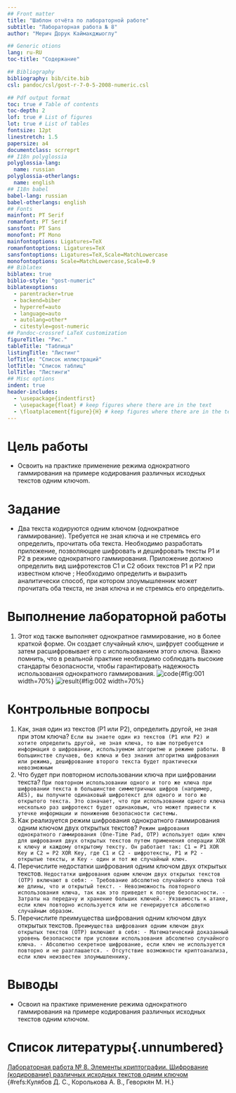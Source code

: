 ```yaml
---
## Front matter
title: "Шаблон отчёта по лабораторной работе"
subtitle: "Лабораторная работа № 8"
author: "Мерич Дорук Каймакджыоглу"

## Generic otions
lang: ru-RU
toc-title: "Содержание"

## Bibliography
bibliography: bib/cite.bib
csl: pandoc/csl/gost-r-7-0-5-2008-numeric.csl

## Pdf output format
toc: true # Table of contents
toc-depth: 2
lof: true # List of figures
lot: true # List of tables
fontsize: 12pt
linestretch: 1.5
papersize: a4
documentclass: scrreprt
## I18n polyglossia
polyglossia-lang:
  name: russian
polyglossia-otherlangs:
  name: english
## I18n babel
babel-lang: russian
babel-otherlangs: english
## Fonts
mainfont: PT Serif
romanfont: PT Serif
sansfont: PT Sans
monofont: PT Mono
mainfontoptions: Ligatures=TeX
romanfontoptions: Ligatures=TeX
sansfontoptions: Ligatures=TeX,Scale=MatchLowercase
monofontoptions: Scale=MatchLowercase,Scale=0.9
## Biblatex
biblatex: true
biblio-style: "gost-numeric"
biblatexoptions:
  - parentracker=true
  - backend=biber
  - hyperref=auto
  - language=auto
  - autolang=other*
  - citestyle=gost-numeric
## Pandoc-crossref LaTeX customization
figureTitle: "Рис."
tableTitle: "Таблица"
listingTitle: "Листинг"
lofTitle: "Список иллюстраций"
lotTitle: "Список таблиц"
lolTitle: "Листинги"
## Misc options
indent: true
header-includes:
  - \usepackage{indentfirst}
  - \usepackage{float} # keep figures where there are in the text
  - \floatplacement{figure}{H} # keep figures where there are in the text
---
```


# Цель работы

- Освоить на практике применение режима однократного гаммирования на примере кодирования различных исходных текстов одним ключоm.

# Задание

- Два текста кодируются одним ключом (однократное гаммирование). Требуется не зная ключа и не стремясь его определить, прочитать оба текста. Необходимо разработать приложение, позволяющее шифровать и дешифровать тексты P1 и P2 в режиме однократного гаммирования. Приложение должно определить вид шифротекстов C1 и C2 обоих текстов P1 и P2 при известном ключе ; Необходимо определить и выразить аналитически способ, при котором злоумышленник может прочитать оба текста, не зная ключа и не стремясь его определить.

# Выполнение лабораторной работы

1. Этот код также выполняет однократное гаммирование, но в более краткой форме. Он создает случайный ключ, шифрует сообщение и затем расшифровывает его с использованием этого ключа. Важно помнить, что в реальной практике необходимо соблюдать высокие стандарты безопасности, чтобы гарантировать надежность использования однократного гаммирования.
![code](image/code.png){#fig:001 width=70%}
![result](image/result.png){#fig:002 width=70%}


# Контрольные вопросы

1. Как, зная один из текстов (P1 или P2), определить другой, не зная при этом ключа?
`Если вы знаете один из текстов (P1 или P2) и хотите определить другой, не зная ключа, то вам потребуется информация о шифровании, используемом алгоритме и режиме работы. В большинстве случаев, без ключа и без знания алгоритма шифрования или режима, дешифрование второго текста будет практически невозможным`
2. Что будет при повторном использовании ключа при шифровании текста?
`При повторном использовании одного и того же ключа при шифровании текста в большинстве симметричных шифров (например, AES), вы получите одинаковый шифротекст для одного и того же открытого текста. Это означает, что при использовании одного ключа несколько раз шифротекст будет одинаковым, что может привести к утечке информации и понижению безопасности системы.`
3. Как реализуется режим шифрования однократного гаммирования одним ключом двух открытых текстов?
`Режим шифрования однократного гаммирования (One-Time Pad, OTP) использует один ключ для шифрования двух открытых текстов путем применения операции XOR к ключу и каждому открытому тексту. Он работает так: C1 = P1 XOR Key и C2 = P2 XOR Key, где C1 и C2 - шифротексты, P1 и P2 - открытые тексты, и Key - один и тот же случайный ключ.`
4. Перечислите недостатки шифрования одним ключом двух открытых текстов.
`Недостатки шифрования одним ключом двух открытых текстов (OTP) включают в себя: - Требование абсолютно случайного ключа той же длины, что и открытый текст. - Невозможность повторного использования ключа, так как это приведет к потере безопасности. - Затраты на передачу и хранение больших ключей.- Уязвимость к атаке, если ключ повторно используется или не генерируется абсолютно случайным образом.`
5. Перечислите преимущества шифрования одним ключом двух открытых текстов.
`Преимущества шифрования одним ключом двух открытых текстов (OTP) включают в себя: - Математический доказанный уровень безопасности при условии использования абсолютно случайного ключа. - Абсолютно секретное шифрование, если ключ не используется повторно и не разглашается. - Отсутствие возможности криптоанализа, если ключ неизвестен злоумышленнику.`

# Выводы

- Освоил на практике применение режима однократного гаммирования на примере кодирования различных исходных текстов одним ключом.

# Список литературы{.unnumbered}

[Лабораторная работа № 8. Элементы криптографии. Шифрование (кодирование) различных исходных текстов одним ключом](https://esystem.rudn.ru/pluginfile.php/2090214/mod_resource/content/2/008-lab_crypto-key.pdf) {#refs:Кулябов Д. С., Королькова А. В., Геворкян М. Н.}